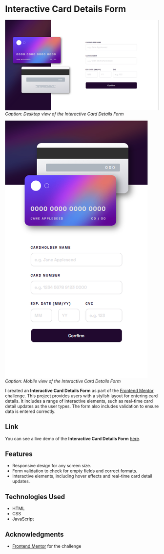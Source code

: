 # Interactive Card Details Form

![Interactive Card Details Form Desktop Screenshot](images/screenshots/screenshot_desktop.png)
*Caption: Desktop view of the Interactive Card Details Form*

![Interactive Card Details Form Mobile Screenshot](images/screenshots/screenshot_mobile.png)
*Caption: Mobile view of the Interactive Card Details Form*

I created an **Interactive Card Details Form** as part of the [Frontend Mentor](https://www.frontendmentor.io/challenges/interactive-card-details-form-XpS8cKZDWw) challenge. This project provides users with a stylish layout for entering card details. It includes a range of interactive elements, such as real-time card detail updates as the user types. The form also includes validation to ensure data is entered correctly.

## Link

You can see a live demo of the **Interactive Card Details Form** [here](https://lawrpunk.github.io/interactive-card-details/).

## Features

- Responsive design for any screen size.
- Form validation to check for empty fields and correct formats.
- Interactive elements, including hover effects and real-time card detail updates.

## Technologies Used

- HTML
- CSS
- JavaScript

## Acknowledgments

- [Frontend Mentor](https://www.frontendmentor.io/) for the challenge
